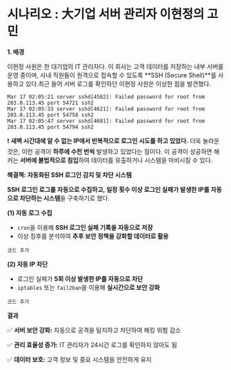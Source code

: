 # 시나리오 : 大기업 서버 관리자 이현정의 고민

**1. 배경**

이현정 사원은 한 대기업의 IT 관리자다. 이 회사는 고객 데이터를 저장하는 내부 서버를 운영 중이며, 사내 직원들이 원격으로 접속할 수 있도록 **SSH (Secure Shell)**를 사용하고 있다.최근 들어 서버 로그를 확인하던 이현정 사원은 이상한 점을 발견했다.
```
Mar 17 02:05:21 server sshd[4582]: Failed password for root from 203.0.113.45 port 54721 ssh2
Mar 17 02:05:33 server sshd[4621]: Failed password for root from 203.0.113.45 port 54758 ssh2
Mar 17 02:05:47 server sshd[4681]: Failed password for root from 203.0.113.45 port 54794 ssh2
```
❗ **새벽 시간대에 알 수 없는 IP에서 반복적으로 로그인 시도를 하고 있었다.**
더욱 놀라운 것은, 이런 공격이 **하루에 수천 번씩** 발생하고 있었다는 점이다. 이 공격이 성공하면 해커는 **서버에 불법적으로 침입**하여 데이터를 유출하거나 시스템을 마비시킬 수 있다.

**해결책: 자동화된 SSH 로그인 감지 및 차단 시스템**


**SSH 로그인 로그를 자동으로 수집하고, 일정 횟수 이상 로그인 실패가 발생한 IP를 자동으로 차단하는 시스템**을 구축하기로 했다.

**(1) 자동 로그 수집**

- `cron`을 이용해 **SSH 로그인 실패 기록을 자동으로 저장**
- 이상 징후를 분석하여 **추후 보안 정책을 강화할 데이터로 활용**
```
코드 추가
```

**(2) 자동 IP 차단**

- 로그인 실패가 **5회 이상 발생한 IP를 자동으로 차단**
- `iptables` 또는 `fail2ban`을 이용해 **실시간으로 보안 강화**

```
코드 추가
```

**결과**

✅ **서버 보안 강화:** 자동으로 공격을 탐지하고 차단하여 해킹 위험 감소 

✅ **관리 효율성 증가:** IT 관리자가 24시간 로그를 확인하지 않아도 됨

✅ **데이터 보호:** 고객 정보 및 중요 시스템을 안전하게 유지
